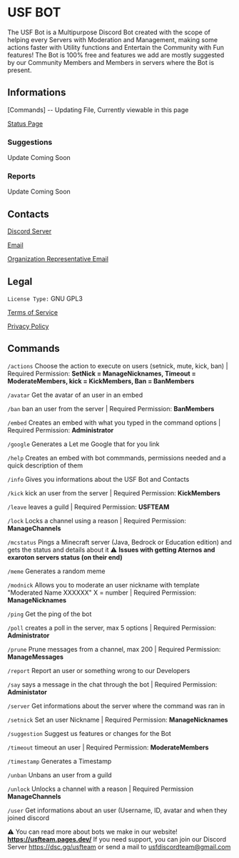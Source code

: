 # USF BOT
The USF Bot is a Multipurpose Discord Bot created with the scope of helping every Servers with Moderation and Management, making some actions faster with Utility functions and Entertain the Community with Fun features! The Bot is 100% free and features we add are mostly suggested by our Community Members and Members in servers where the Bot is present.

## Informations
[Commands] -- Updating File, Currently viewable in this page

[Status Page](https://usf.instatus.com/)

### Suggestions
Update Coming Soon
### Reports
Update Coming Soon

## Contacts
[Discord Server](https://dsc.gg/usfteam)

[Email](mailto:usfdiscordteam@gmail.com)

[Organization Representative Email](mailto:robertbelotti06@gmail.com)

## Legal
`License Type:` GNU GPL3

[Terms of Service](https://github.com/USF-Team/USFBOT/blob/main/Terms.md)

[Privacy Policy](https://github.com/USF-Team/USFBOT/blob/main/Privacy.md)

## Commands

`/actions` Choose the action to execute on users (setnick, mute, kick, ban) | Required Permission: **SetNick = ManageNicknames, Timeout = ModerateMembers, kick = KickMembers, Ban = BanMembers**

`/avatar` Get the avatar of an user in an embed

`/ban` ban an user from the server | Required Permission: **BanMembers**

`/embed` Creates an embed with what you typed in the command options | Required Permission: **Administrator**

`/google` Generates a Let me Google that for you link

`/help` Creates an embed with bot commmands, permissions needed and a quick description of them

`/info` Gives you informations about the USF Bot and Contacts

`/kick` kick an user from the server | Required Permission: **KickMembers**

`/leave` leaves a guild | Required Permission: **USFTEAM**

`/lock` Locks a channel using a reason | Required Permission: **ManageChannels**

`/mcstatus` Pings a Minecraft server (Java, Bedrock or Education edition) and gets the status and details about it
⚠️ **Issues with getting Aternos and exaroton servers status (on their end)**

`/meme` Generates a random meme

`/modnick` Allows you to moderate an user nickname with template "Moderated Name XXXXXX" X = number | Required Permission: **ManageNicknames**

`/ping` Get the ping of the bot

`/poll` creates a poll in the server, max 5 options | Required Permission: **Administrator**

`/prune` Prune messages from a channel, max 200 | Required Permission: **ManageMessages**

`/report` Report an user or something wrong to our Developers

`/say` says a message in the chat through the bot | Required Permission: **Administator**

`/server` Get informations about the server where the command was ran in

`/setnick` Set an user Nickname | Required Permission: **ManageNicknames**

`/suggestion` Suggest us features or changes for the Bot

`/timeout` timeout an user | Required Permission: **ModerateMembers**

`/timestamp` Generates a Timestamp

`/unban` Unbans an user from a guild

`/unlock` Unlocks a channel with a reason | Required Permission **ManageChannels**

`/user` Get informations about an user (Username, ID, avatar and when they joined discord

⚠️ You can read more about bots we make in our website! **https://usfteam.pages.dev/**
If you need support, you can join our Discord Server https://dsc.gg/usfteam or send a mail to usfdiscordteam@gmail.com

